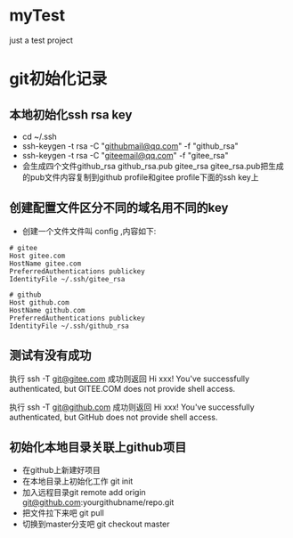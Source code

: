 # myTest
just a test project 

# git初始化记录
## 本地初始化ssh rsa key
* cd ~/.ssh
* ssh-keygen -t rsa -C "githubmail@qq.com" -f "github_rsa"
* ssh-keygen -t rsa -C "giteemail@qq.com" -f "gitee_rsa"
* 会生成四个文件github_rsa github_rsa.pub gitee_rsa gitee_rsa.pub把生成的pub文件内容复制到github profile和gitee profile下面的ssh key上
## 创建配置文件区分不同的域名用不同的key
* 创建一个文件文件叫 config ,内容如下:
```
# gitee
Host gitee.com
HostName gitee.com
PreferredAuthentications publickey
IdentityFile ~/.ssh/gitee_rsa

# github
Host github.com
HostName github.com
PreferredAuthentications publickey
IdentityFile ~/.ssh/github_rsa
```

## 测试有没有成功
执行
ssh -T git@gitee.com
成功则返回
Hi xxx! You've successfully authenticated, but GITEE.COM does not provide shell access.

执行
ssh -T git@github.com
成功则返回
Hi xxx! You've successfully authenticated, but GitHub does not provide shell access.


## 初始化本地目录关联上github项目
* 在github上新建好项目
* 在本地目录上初始化工作 git init
* 加入远程目录git remote add origin git@github.com:yourgithubname/repo.git
* 把文件拉下来吧 git pull
* 切换到master分支吧 git checkout master
